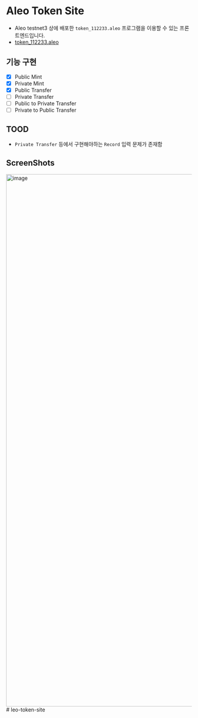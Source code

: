 # Aleo Token Site

- Aleo testnet3 상에 배포한 `token_112233.aleo` 프로그램을 이용할 수 있는 프론트엔드입니다.
- [token_112233.aleo](https://explorer.hamp.app/program?id=token_112233.aleo)

## 기능 구현
- [x] Public Mint
- [x] Private Mint
- [x] Public Transfer
- [ ] Private Transfer
- [ ] Public to Private Transfer
- [ ] Private to Public Transfer

## TOOD
- `Private Transfer` 등에서 구현해야하는 `Record` 입력 문제가 존재함


## ScreenShots

<img width="1440" alt="image" src="https://github.com/c0np4nn4/aleo_token_site/assets/49471288/40ec978a-22ec-4129-ba85-1427b63e65a3">
# leo-token-site

